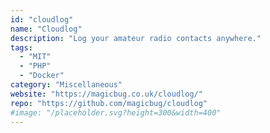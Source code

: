 ```yaml
---
id: "cloudlog"
name: "Cloudlog"
description: "Log your amateur radio contacts anywhere."
tags:
  - "MIT"
  - "PHP"
  - "Docker"
category: "Miscellaneous"
website: "https://magicbug.co.uk/cloudlog/"
repo: "https://github.com/magicbug/cloudlog"
#image: "/placeholder.svg?height=300&width=400"
---
```


